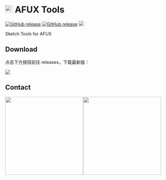 # <img src="https://raw.githubusercontent.com/canisminor1990/sketch-afux-tools/master/icon.png" width="24"> AFUX Tools

[![GitHub release](https://img.shields.io/github/release/canisminor1990/sketch-afux-tools.svg)](https://github.com/canisminor1990/sketch-afux-tools/releases)
[![GitHub release](https://img.shields.io/badge/Works%20with-Sketch%20Runner-blue.svg?colorB=308ADF)](http://bit.ly/SketchRunnerWebsite)
[![](https://img.shields.io/github/downloads/canisminor1990/sketch-afux-tools/total.svg)](https://github.com/canisminor1990/sketch-afux-tools/releases)

Sketch Tools for AFUX

## Download

点击下方按钮前往 releases，下载最新版：

[![](<img src="https://raw.githubusercontent.com/canisminor1990/sketch-afux-tools/master/docs/button.png" width="300"/>)](https://github.com/canisminor1990/sketch-afux-tools/releases)

## Contact

<div style="display:flex">
<img src="https://raw.githubusercontent.com/canisminor1990/sketch-afux-tools/master/public/qrcode-canisminor.jpg" width="250"/>
<img src="https://raw.githubusercontent.com/canisminor1990/sketch-afux-tools/master/public/qrcode.jpg" width="250"/>
</div>
